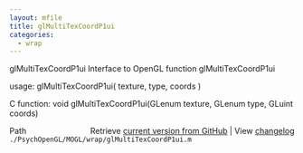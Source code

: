 ```yaml
---
layout: mfile
title: glMultiTexCoordP1ui
categories:
  - wrap
---
```


glMultiTexCoordP1ui  Interface to OpenGL function glMultiTexCoordP1ui

usage:  glMultiTexCoordP1ui\( texture, type, coords \)

C function:  void glMultiTexCoordP1ui\(GLenum texture, GLenum type, GLuint coords\)


<div class="code_header" style="text-align:right;">
  <span style="float:left;">Path&nbsp;&nbsp;</span> <span class="counter">Retrieve <a href=
  "https://raw.github.com/Psychtoolbox-3/Psychtoolbox-3/beta/./PsychOpenGL/MOGL/wrap/glMultiTexCoordP1ui.m">current version from GitHub</a> | View <a href=
  "https://github.com/Psychtoolbox-3/Psychtoolbox-3/commits/beta/./PsychOpenGL/MOGL/wrap/glMultiTexCoordP1ui.m">changelog</a></span>
</div>
<div class="code">
  <code>./PsychOpenGL/MOGL/wrap/glMultiTexCoordP1ui.m</code>
</div>
